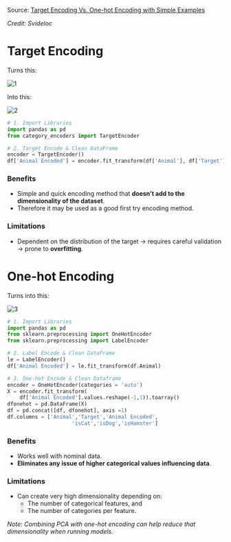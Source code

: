 Source: [Target Encoding Vs. One-hot Encoding with Simple Examples](https://medium.com/analytics-vidhya/target-encoding-vs-one-hot-encoding-with-simple-examples-276a7e7b3e64)

*Credit: Svideloc*

# Target Encoding

Turns this:

![1](https://miro.medium.com/max/419/1*W77md1OC9HSuAFy9b0LEIw.png)

Into this:

![2](https://miro.medium.com/max/532/1*ldULQ2FIPhkxIo56YObrfg.png)

```python
# 1. Import Libraries
import pandas as pd
from category_encoders import TargetEncoder

# 2. Target Encode & Clean DataFrame
encoder = TargetEncoder()
df['Animal Encoded'] = encoder.fit_transform(df['Animal'], df['Target'])
```

### Benefits
- Simple and quick encoding method that **doesn’t add to the dimensionality of the dataset**.
- Therefore it may be used as a good first try encoding method.

### Limitations
- Dependent on the distribution of the target → requires careful validation → prone to **overfitting**.

# One-hot Encoding

Turns into this:

![3](https://miro.medium.com/max/569/1*kz_RX5EZGXDT_gmgETtdyA.png)

```python
# 1. Import Libraries
import pandas as pd
from sklearn.preprocessing import OneHotEncoder 
from sklearn.preprocessing import LabelEncoder

# 2. Label Encode & Clean DataFrame
le = LabelEncoder()
df['Animal Encoded'] = le.fit_transform(df.Animal)

# 3. One-hot Encode & Clean Dataframe
encoder = OneHotEncoder(categories = 'auto')
X = encoder.fit_transform(
    df['Animal Encoded'].values.reshape(-1,1)).toarray()
dfonehot = pd.DataFrame(X)
df = pd.concat([df, dfonehot], axis =1)
df.columns = ['Animal','Target','Animal Encoded',
                     'isCat','isDog','isHamster']
```

### Benefits
- Works well with nominal data.
- **Eliminates any issue of higher categorical values influencing data**.

### Limitations
- Can create very high dimensionality depending on:
  - The number of categorical features, and
  - The number of categories per feature.
  
*Note: Combining PCA with one-hot encoding can help reduce that dimensionality when running models.*
